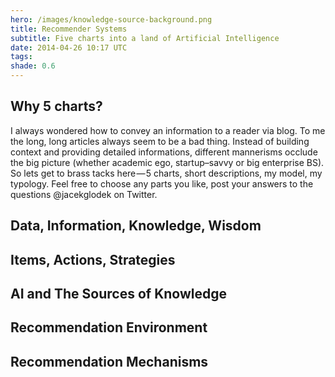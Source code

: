 ```yaml
---
hero: /images/knowledge-source-background.png
title: Recommender Systems
subtitle: Five charts into a land of Artificial Intelligence
date: 2014-04-26 10:17 UTC
tags:
shade: 0.6
---
```


## Why 5 charts?
I always wondered how to convey an information to a reader via blog.
To me the long, long articles always seem to be a bad thing.
Instead of building context and providing detailed informations,
different mannerisms occlude the big picture (whether academic ego, startup–savvy or big enterprise BS).
So lets get to brass tacks here — 5 charts, short descriptions, my model, my typology.
Feel free to choose any parts you like, post your answers to the questions @jacekglodek on Twitter.

## Data, Information, Knowledge, Wisdom

## Items, Actions, Strategies

## AI and The Sources of Knowledge

## Recommendation Environment

## Recommendation Mechanisms
